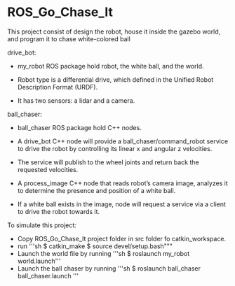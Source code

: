# ROS_Go_Chase_It

This project consist of design the robot, house it inside the gazebo world, and program it to chase white-colored ball


drive_bot:

* my_robot ROS package hold robot, the white ball, and the world.

* Robot type is a differential drive, which defined in the Unified Robot Description Format (URDF). 

* It has two sensors: a lidar and a camera. 


ball_chaser:

* ball_chaser ROS package hold C++ nodes.

* A drive_bot C++ node will provide a ball_chaser/command_robot service to drive the robot by controlling its linear x and angular z velocities. 

* The service will publish to the wheel joints and return back the requested velocities.

* A process_image C++ node that reads robot’s camera image, analyzes it to determine the presence and position of a white ball. 

* If a white ball exists in the image, node will request a service via a client to drive the robot towards it.
          
  
  
To simulate this project:

* Copy ROS_Go_Chase_It project folder in src folder fo catkin_workspace.
* run '''sh $ catkin_make 
            $ source devel/setup.bash"""
* Launch the world file by running '''sh $ roslaunch my_robot world.launch'''
* Launch the ball chaser by running '''sh $ roslaunch ball_chaser ball_chaser.launch ''' 
   
